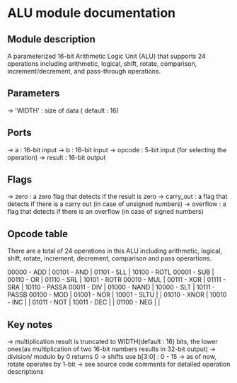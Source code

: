 # ALU module documentation

## Module description
A parameterized 16-bit Arithmetic Logic Unit (ALU) that supports 24 operations including arithmetic, logical, shift, rotate, comparison, increment/decrement, and pass-through operations.

## Parameters
-> 'WIDTH' : size of data ( default : 16)

## Ports
-> a : 16-bit input
-> b : 16-bit input
-> opcode : 5-bit input (for selecting the operation)
-> result : 16-bit output

## Flags
-> zero : a zero flag that detects if the result is zero
-> carry_out : a flag that detects if there is a carry out (in case of unsigned numbers)
-> overflow : a flag that detects if there is an overflow (in case of signed numbers)

## Opcode table
 There are a total of 24 operations in this ALU including arithmetic, logical, shift, rotate, increment, decrement, comparison and pass operartions.

 00000 - ADD    | 00101 - AND    | 01101 - SLL   | 10100 - ROTL
 00001 - SUB    | 00110 - OR     | 01110 - SRL   | 10101 - ROTR
 00010 - MUL    | 00111 - XOR    | 01111 - SRA   | 10110 - PASSA
 00011 - DIV    | 01000 - NAND   | 10000 - SLT   | 10111 - PASSB
 00100 - MOD    | 01001 - NOR    | 10001 - SLTU  |
                | 01010 - XNOR   | 10010 - INC   |
                | 01011 - NOT    | 10011 - DEC   |
                | 01100 - NEG    |               |

## Key notes
-> multiplication result is truncated to WIDTH(default : 16) bits, the lower ones(as multiplication of two 16-bit numbers results in 32-bit output)
-> division/ modulo by 0 returns 0
-> shifts use b[3:0] : 0 - 15
-> as of now, rotate operates by 1-bit
-> see source code comments for detailed operation descriptions